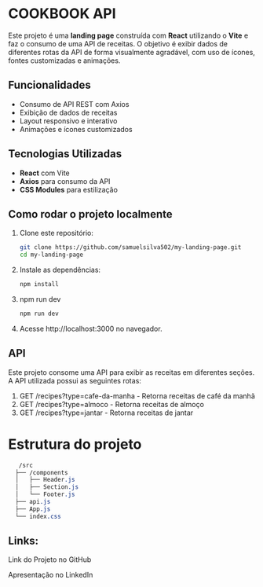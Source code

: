 
# COOKBOOK API

Este projeto é uma **landing page** construída com **React** utilizando o **Vite** e faz o consumo de uma API de receitas. O objetivo é exibir dados de diferentes rotas da API de forma visualmente agradável, com uso de ícones, fontes customizadas e animações.

## Funcionalidades

- Consumo de API REST com Axios
- Exibição de dados de receitas
- Layout responsivo e interativo
- Animações e ícones customizados

## Tecnologias Utilizadas

- **React** com Vite
- **Axios** para consumo da API
- **CSS Modules** para estilização

## Como rodar o projeto localmente

1. Clone este repositório:

   ```bash
   git clone https://github.com/samuelsilva502/my-landing-page.git
   cd my-landing-page
   
2. Instale as dependências:
   
   ```bash
   npm install
   
3. npm run dev

   ```bash
   npm run dev
   
4. Acesse http://localhost:3000 no navegador.

## API
Este projeto consome uma API para exibir as receitas em diferentes seções. A API utilizada possui as seguintes rotas:

1. GET /recipes?type=cafe-da-manha - Retorna receitas de café da manhã
2. GET /recipes?type=almoco - Retorna receitas de almoço
3. GET /recipes?type=jantar - Retorna receitas de jantar

# Estrutura do projeto

```css
   /src
  ├── /components
  │   ├── Header.js
  │   ├── Section.js
  │   └── Footer.js
  ├── api.js
  ├── App.js
  └── index.css

````
## Links:
Link do Projeto no GitHub

Apresentação no LinkedIn
